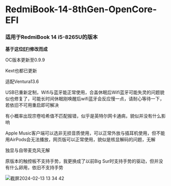 # RedmiBook-14-8thGen-OpenCore-EFI
### 适用于RedmiBook 14 i5-8265U的版本
**基于这位[EFI](https://github.com/Zachery-Liu/RedmiBook-8thGen-OpenCore-EFI)修改而成**

OC版本更新至0.9.9

Kext也都已更新

适配Ventura13.6

USB已重新定制，Wifi与蓝牙能正常使用，合盖休眠后Wifi蓝牙可能失灵的问题貌似也修复了，可能长时间休眠刚唤醒后wifi蓝牙会反应慢一点，请耐心等待一下，若依旧不可用重启即可解决

有小概率出现宗卷哈希值不匹配报错，似乎是英特尔网卡通病，貌似并没有什么影响

Apple Music客户端可以选非无损音质使用，可以正常外放与插耳机使用，但不能用AirPods会无法播放，网页版可以正常使用，貌似是核显解码的问题，无解

独显与自带麦克风无解

原版本的触控板不支持手势，我更换成了以前Big Sur时支持手势的驱动，但并没有什么卵用，依旧不支持手势

![截屏2024-02-13 13 34 42](https://github.com/EXAlexChen/RedmiBook-14-8thGen-i5-OpenCore-EFI/assets/30611882/871d6ee9-1f02-4ac6-af26-bbcd7cd4b6a5)
